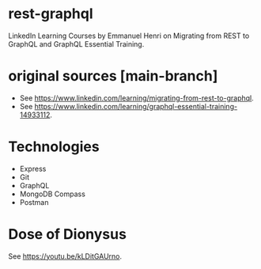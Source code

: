 # rest-graphql
LinkedIn Learning Courses by Emmanuel Henri on Migrating from REST to GraphQL and GraphQL Essential Training.

# original sources [main-branch]
  * See <https://www.linkedin.com/learning/migrating-from-rest-to-graphql>.
  * See <https://www.linkedin.com/learning/graphql-essential-training-14933112>.

# Technologies
  * Express
  * Git
  * GraphQL
  * MongoDB Compass
  * Postman


# Dose of Dionysus
See <https://youtu.be/kLDitGAUrno>.
